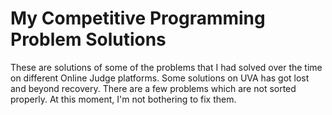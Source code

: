 # My Competitive Programming Problem Solutions
These are solutions of some of the problems that I had solved over the time on different Online Judge platforms. Some solutions on UVA has got lost and beyond recovery.
There are a few problems which are not sorted properly. At this moment, I'm not bothering to fix them.
